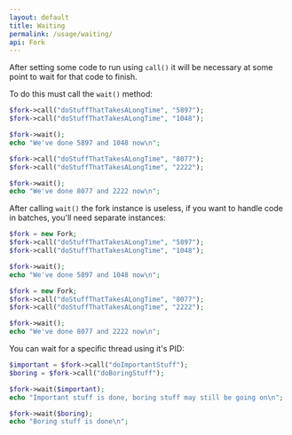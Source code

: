```yaml
---
layout: default
title: Waiting
permalink: /usage/waiting/
api: Fork
---
```


After setting some code to run using `call()` it will be necessary at some point to wait for that code to finish.

To do this must call the `wait()` method:

```php
$fork->call("doStuffThatTakesALongTime", "5897");
$fork->call("doStuffThatTakesALongTime", "1048");

$fork->wait();
echo "We've done 5897 and 1048 now\n";

$fork->call("doStuffThatTakesALongTime", "8077");
$fork->call("doStuffThatTakesALongTime", "2222");

$fork->wait();
echo "We've done 8077 and 2222 now\n";
```


After calling `wait()` the fork instance is useless, if you want to handle code in batches, you'll need separate instances:
```php
$fork = new Fork;
$fork->call("doStuffThatTakesALongTime", "5897");
$fork->call("doStuffThatTakesALongTime", "1048");

$fork->wait();
echo "We've done 5897 and 1048 now\n";

$fork = new Fork;
$fork->call("doStuffThatTakesALongTime", "8077");
$fork->call("doStuffThatTakesALongTime", "2222");

$fork->wait();
echo "We've done 8077 and 2222 now\n";
```


You can wait for a specific thread using it's PID:

```php
$important = $fork->call("doImportantStuff");
$boring = $fork->call("doBoringStuff");

$fork->wait($important);
echo "Important stuff is done, boring stuff may still be going on\n";

$fork->wait($boring);
echo "Boring stuff is done\n";
```
